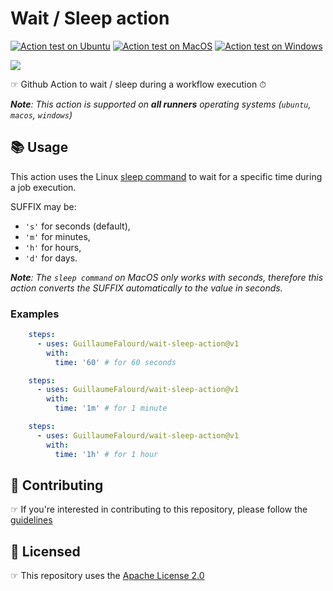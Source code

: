 # Wait / Sleep action

[![Action test on Ubuntu](https://github.com/GuillaumeFalourd/wait-sleep-action/actions/workflows/ubuntu_action_test.yml/badge.svg)](https://github.com/GuillaumeFalourd/wait-sleep-action/actions/workflows/ubuntu_action_test.yml) [![Action test on MacOS](https://github.com/GuillaumeFalourd/wait-sleep-action/actions/workflows/macos_action_test.yml/badge.svg)](https://github.com/GuillaumeFalourd/wait-sleep-action/actions/workflows/macos_action_test.yml) [![Action test on Windows](https://github.com/GuillaumeFalourd/wait-sleep-action/actions/workflows/windows_action_test.yml/badge.svg)](https://github.com/GuillaumeFalourd/wait-sleep-action/actions/workflows/windows_action_test.yml)

![](https://user-images.githubusercontent.com/22433243/157050923-fae8a5d7-9e4e-4b3e-a8e2-fe55acf6f1a7.png)

☞ Github Action to wait / sleep during a workflow execution ⏱

_**Note**: This action is supported on **all runners** operating systems (`ubuntu`, `macos`, `windows`)_

## 📚 Usage

This action uses the Linux [sleep command](https://linux.die.net/man/1/sleep) to wait for a specific time during a job execution.

SUFFIX may be:
- `'s'` for seconds (default), 
- `'m'` for minutes, 
- `'h'` for hours,
- `'d'` for days.

_**Note**: The `sleep command` on MacOS only works with seconds, therefore this action converts the SUFFIX automatically to the value in seconds._

### Examples

```yaml
    steps:
      - uses: GuillaumeFalourd/wait-sleep-action@v1
        with:
          time: '60' # for 60 seconds
```

```yaml
    steps:
      - uses: GuillaumeFalourd/wait-sleep-action@v1
        with:
          time: '1m' # for 1 minute
```

```yaml
    steps:
      - uses: GuillaumeFalourd/wait-sleep-action@v1
        with:
          time: '1h' # for 1 hour
```

## 🤝 Contributing

☞ If you're interested in contributing to this repository, please follow the [guidelines](https://github.com/GuillaumeFalourd/wait-sleep-action/blob/main/CONTRIBUTING.md)

## 🏅 Licensed

☞ This repository uses the [Apache License 2.0](https://github.com/GuillaumeFalourd/wait-sleep-action/blob/main/LICENSE)

<!-- ### Contribuidores

<a href="https://github.com/GuillaumeFalourd/wait-sleep-action/graphs/contributors">
  <img src="https://contrib.rocks/image?repo=GuillaumeFalourd/wait-sleep-action" />
</a>

(Criado com [contributors-img](https://contrib.rocks)) -->
